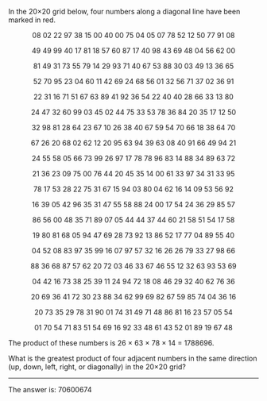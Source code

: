 In the 20×20 grid below, four numbers along a diagonal line have been marked in red.

<p align="center">08 02 22 97 38 15 00 40 00 75 04 05 07 78 52 12 50 77 91 08</p>
<p align="center">49 49 99 40 17 81 18 57 60 87 17 40 98 43 69 48 04 56 62 00</p>
<p align="center">81 49 31 73 55 79 14 29 93 71 40 67 53 88 30 03 49 13 36 65</p>
<p align="center">52 70 95 23 04 60 11 42 69 24 68 56 01 32 56 71 37 02 36 91</p>
<p align="center">22 31 16 71 51 67 63 89 41 92 36 54 22 40 40 28 66 33 13 80</p>
<p align="center">24 47 32 60 99 03 45 02 44 75 33 53 78 36 84 20 35 17 12 50</p>
<p align="center">32 98 81 28 64 23 67 10 26 38 40 67 59 54 70 66 18 38 64 70</p>
<p align="center">67 26 20 68 02 62 12 20 95 63 94 39 63 08 40 91 66 49 94 21</p>
<p align="center">24 55 58 05 66 73 99 26 97 17 78 78 96 83 14 88 34 89 63 72</p>
<p align="center">21 36 23 09 75 00 76 44 20 45 35 14 00 61 33 97 34 31 33 95</p>
<p align="center">78 17 53 28 22 75 31 67 15 94 03 80 04 62 16 14 09 53 56 92</p>
<p align="center">16 39 05 42 96 35 31 47 55 58 88 24 00 17 54 24 36 29 85 57</p>
<p align="center">86 56 00 48 35 71 89 07 05 44 44 37 44 60 21 58 51 54 17 58</p>
<p align="center">19 80 81 68 05 94 47 69 28 73 92 13 86 52 17 77 04 89 55 40</p>
<p align="center">04 52 08 83 97 35 99 16 07 97 57 32 16 26 26 79 33 27 98 66</p>
<p align="center">88 36 68 87 57 62 20 72 03 46 33 67 46 55 12 32 63 93 53 69</p>
<p align="center">04 42 16 73 38 25 39 11 24 94 72 18 08 46 29 32 40 62 76 36</p>
<p align="center">20 69 36 41 72 30 23 88 34 62 99 69 82 67 59 85 74 04 36 16</p>
<p align="center">20 73 35 29 78 31 90 01 74 31 49 71 48 86 81 16 23 57 05 54</p>
<p align="center">01 70 54 71 83 51 54 69 16 92 33 48 61 43 52 01 89 19 67 48</p>

The product of these numbers is 26 × 63 × 78 × 14 = 1788696.

What is the greatest product of four adjacent numbers in the same direction (up, down, left, right, or diagonally) in the 20×20 grid?

---

The answer is: 70600674
